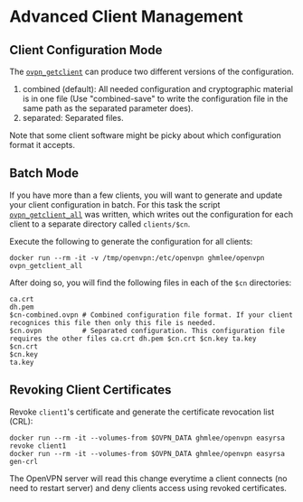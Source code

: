 # Advanced Client Management

## Client Configuration Mode

The [`ovpn_getclient`](/bin/ovpn_getclient) can produce two different versions of the configuration.

1. combined (default): All needed configuration and cryptographic material is in one file (Use "combined-save" to write the configuration file in the same path as the separated parameter does).
2. separated: Separated files.

Note that some client software might be picky about which configuration format it accepts.

## Batch Mode

If you have more than a few clients, you will want to generate and update your client configuration in batch. For this task the script [`ovpn_getclient_all`](/bin/ovpn_getclient_all) was written, which writes out the configuration for each client to a separate directory called `clients/$cn`.

Execute the following to generate the configuration for all clients:

    docker run --rm -it -v /tmp/openvpn:/etc/openvpn ghmlee/openvpn ovpn_getclient_all

After doing so, you will find the following files in each of the `$cn` directories:

    ca.crt
    dh.pem
    $cn-combined.ovpn # Combined configuration file format. If your client recognices this file then only this file is needed.
    $cn.ovpn          # Separated configuration. This configuration file requires the other files ca.crt dh.pem $cn.crt $cn.key ta.key
    $cn.crt
    $cn.key
    ta.key

## Revoking Client Certificates

Revoke `client1`'s certificate and generate the certificate revocation list (CRL):

    docker run --rm -it --volumes-from $OVPN_DATA ghmlee/openvpn easyrsa revoke client1
    docker run --rm -it --volumes-from $OVPN_DATA ghmlee/openvpn easyrsa gen-crl

The OpenVPN server will read this change everytime a client connects (no need to restart server) and deny clients access using revoked certificates.